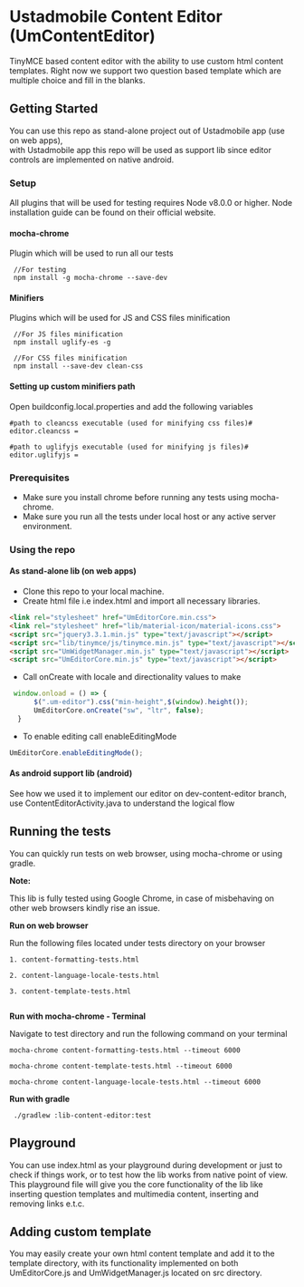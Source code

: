  
# Ustadmobile Content Editor (UmContentEditor)    
 TinyMCE based content editor with the ability to use custom html content templates.  Right now we support two question based template which are multiple choice and fill in the blanks.    
## Getting Started 
You can use this repo as stand-alone project out of Ustadmobile app (use on web apps),     
with Ustadmobile app this repo will be used as support lib since editor controls are implemented on native android.     
    
### Setup 
All plugins that will be used for testing requires Node v8.0.0 or higher. Node installation guide can be found on their official website.  
#### mocha-chrome
Plugin which will be used to run all our tests  
```
 //For testing  
 npm install -g mocha-chrome --save-dev 
```

#### Minifiers
Plugins which will be used for JS and CSS files minification
```
 //For JS files minification
 npm install uglify-es -g

 //For CSS files minification
 npm install --save-dev clean-css
``` 
#### Setting up custom minifiers path
Open buildconfig.local.properties and add the following variables
```
#path to cleancss executable (used for minifying css files)#
editor.cleancss = 

#path to uglifyjs executable (used for minifying js files)#
editor.uglifyjs = 
``` 



### Prerequisites 
* Make sure you install chrome before running any tests using mocha-chrome.  
* Make sure you run all the tests under local host or any active server environment.  
    
### Using the repo 
#### As stand-alone lib (on web apps) 
* Clone this repo to your local machine.     
* Create html file i.e index.html and import all necessary libraries.    
    
``` html 
<link rel="stylesheet" href="UmEditorCore.min.css">
<link rel="stylesheet" href="lib/material-icon/material-icons.css">
<script src="jquery3.3.1.min.js" type="text/javascript"></script>
<script src="lib/tinymce/js/tinymce.min.js" type="text/javascript"></script>
<script src="UmWidgetManager.min.js" type="text/javascript"></script>
<script src="UmEditorCore.min.js" type="text/javascript"></script>
```

* Call onCreate with locale and directionality values to make 
```javascript    
 window.onload = () => {
      $(".um-editor").css("min-height",$(window).height());
      UmEditorCore.onCreate("sw", "ltr", false);
  }
``` 
* To enable editing call enableEditingMode 

```javascript    
UmEditorCore.enableEditingMode();
```
    
 #### As android support lib (android)

 See how we used it to implement our editor on dev-content-editor branch, use ContentEditorActivity.java to understand the logical flow    
    
## Running the tests    
 You can quickly run tests on web browser, using mocha-chrome or using gradle.


**Note:**

This lib is fully tested using Google Chrome, in case of misbehaving on other web browsers kindly rise an issue.

**Run on web browser**

Run the following files located under tests directory on your browser  
  
```  
1. content-formatting-tests.html
  
2. content-language-locale-tests.html  
  
3. content-template-tests.html
  
```   
  **Run with mocha-chrome - Terminal**

Navigate to test directory and run the following command on your terminal


  
``` 
mocha-chrome content-formatting-tests.html --timeout 6000  
  
mocha-chrome content-template-tests.html --timeout 6000  
  
mocha-chrome content-language-locale-tests.html --timeout 6000
``` 
  
**Run with gradle**
  
```   
 ./gradlew :lib-content-editor:test  
```
## Playground
You can use index.html as your playground during development or just to check if things work, or to test how the lib works from native point of view.
This playground file will give you the core functionality of the lib like inserting question templates and multimedia content, inserting and removing links e.t.c.

## Adding custom template
 You may easily create your own html content template and add it to the template directory,   with its functionality implemented on both  UmEditorCore.js and  UmWidgetManager.js located on src directory.
